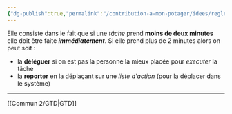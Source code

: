 ```yaml
---
{"dg-publish":true,"permalink":"/contribution-a-mon-potager/idees/regle-des-deux-minutes/"}
---
```


Elle consiste dans le fait que si une *tâche* prend **moins de deux minutes** elle doit être faite ***immédiatement***. Si elle prend plus de 2 minutes alors on peut soit :
- la **déléguer** si on est pas la personne la mieux placée pour *executer* la tâche
- la **reporter** en la déplaçant sur une *liste d'action* (pour la déplacer dans le système)

---
[[Commun 2/GTD\|GTD]]